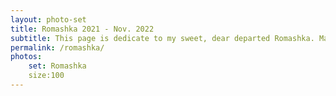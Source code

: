 ```yaml
---
layout: photo-set
title: Romashka 2021 - Nov. 2022
subtitle: This page is dedicate to my sweet, dear departed Romashka. May her feral spirit live on.
permalink: /romashka/
photos:
    set: Romashka
    size:100
---
```



